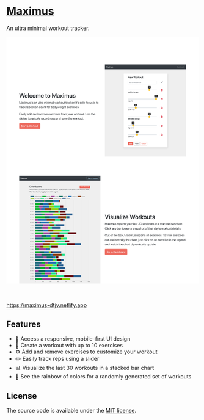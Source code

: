 # [Maximus](maximus-dtjv.netlify.app)

An ultra minimal workout tracker.

![website image](./media/maximus.png)

<br>

https://maximus-dtjv.netlify.app

## Features

- 📱 Access a responsive, mobile-first UI design
- 💪 Create a workout with up to 10 exercises
- ⚙️ Add and remove exercises to customize your workout
- ✏️ Easily track reps using a slider
- 📊 Visualize the last 30 workouts in a stacked bar chart
- 🦄 See the rainbow of colors for a randomly generated set of workouts

## License

The source code is available under the [MIT license](LICENSE).
